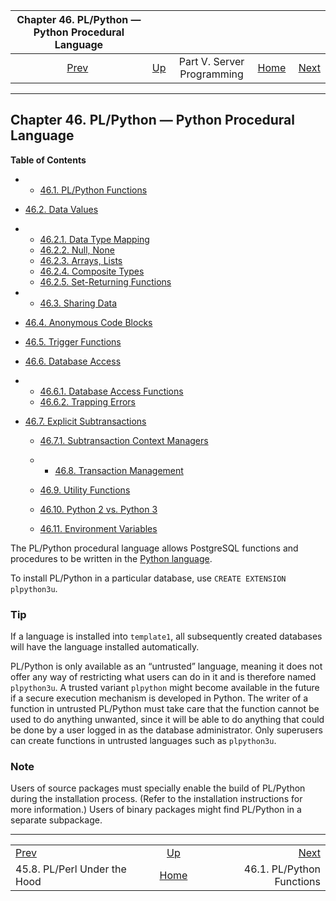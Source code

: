 

|         Chapter 46. PL/Python — Python Procedural Language         |                                                            |                            |                                                       |                                                          |
| :----------------------------------------------------------------: | :--------------------------------------------------------- | :------------------------: | ----------------------------------------------------: | -------------------------------------------------------: |
| [Prev](plperl-under-the-hood.html "45.8. PL/Perl Under the Hood")  | [Up](server-programming.html "Part V. Server Programming") | Part V. Server Programming | [Home](index.html "PostgreSQL 17devel Documentation") |  [Next](plpython-funcs.html "46.1. PL/Python Functions") |

***

## Chapter 46. PL/Python — Python Procedural Language

**Table of Contents**

  * *   [46.1. PL/Python Functions](plpython-funcs.html)
  * [46.2. Data Values](plpython-data.html)

    

  * *   [46.2.1. Data Type Mapping](plpython-data.html#PLPYTHON-DATA-TYPE-MAPPING)
    * [46.2.2. Null, None](plpython-data.html#PLPYTHON-DATA-NULL)
    * [46.2.3. Arrays, Lists](plpython-data.html#PLPYTHON-ARRAYS)
    * [46.2.4. Composite Types](plpython-data.html#PLPYTHON-DATA-COMPOSITE-TYPES)
    * [46.2.5. Set-Returning Functions](plpython-data.html#PLPYTHON-DATA-SET-RETURNING-FUNCS)

  * *   [46.3. Sharing Data](plpython-sharing.html)
  * [46.4. Anonymous Code Blocks](plpython-do.html)
  * [46.5. Trigger Functions](plpython-trigger.html)
  * [46.6. Database Access](plpython-database.html)

    

  * *   [46.6.1. Database Access Functions](plpython-database.html#PLPYTHON-DATABASE-ACCESS-FUNCS)
    * [46.6.2. Trapping Errors](plpython-database.html#PLPYTHON-TRAPPING)

* [46.7. Explicit Subtransactions](plpython-subtransaction.html)

  * [46.7.1. Subtransaction Context Managers](plpython-subtransaction.html#PLPYTHON-SUBTRANSACTION-CONTEXT-MANAGERS)

  * *   [46.8. Transaction Management](plpython-transactions.html)
  * [46.9. Utility Functions](plpython-util.html)
  * [46.10. Python 2 vs. Python 3](plpython-python23.html)
  * [46.11. Environment Variables](plpython-envar.html)

The PL/Python procedural language allows PostgreSQL functions and procedures to be written in the [Python language](https://www.python.org).

To install PL/Python in a particular database, use `CREATE EXTENSION plpython3u`.

### Tip

If a language is installed into `template1`, all subsequently created databases will have the language installed automatically.

PL/Python is only available as an “untrusted” language, meaning it does not offer any way of restricting what users can do in it and is therefore named `plpython3u`. A trusted variant `plpython` might become available in the future if a secure execution mechanism is developed in Python. The writer of a function in untrusted PL/Python must take care that the function cannot be used to do anything unwanted, since it will be able to do anything that could be done by a user logged in as the database administrator. Only superusers can create functions in untrusted languages such as `plpython3u`.

### Note

Users of source packages must specially enable the build of PL/Python during the installation process. (Refer to the installation instructions for more information.) Users of binary packages might find PL/Python in a separate subpackage.

***

|                                                                    |                                                            |                                                          |
| :----------------------------------------------------------------- | :--------------------------------------------------------: | -------------------------------------------------------: |
| [Prev](plperl-under-the-hood.html "45.8. PL/Perl Under the Hood")  | [Up](server-programming.html "Part V. Server Programming") |  [Next](plpython-funcs.html "46.1. PL/Python Functions") |
| 45.8. PL/Perl Under the Hood                                       |    [Home](index.html "PostgreSQL 17devel Documentation")   |                                46.1. PL/Python Functions |
